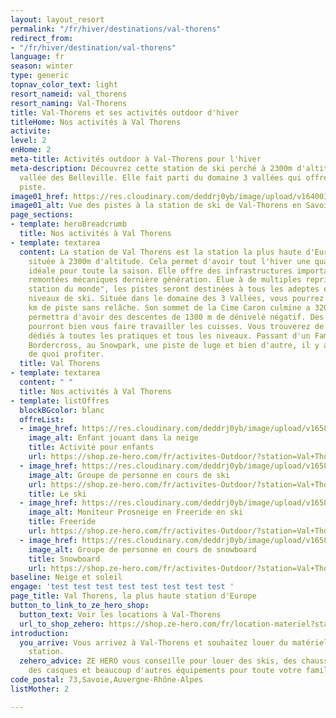 ```yaml
---
layout: layout_resort
permalink: "/fr/hiver/destinations/val-thorens"
redirect_from:
- "/fr/hiver/destination/val-thorens"
language: fr
season: winter
type: generic
topnav_color_text: light
resort_nameid: val_thorens
resort_naming: Val-Thorens
title: Val-Thorens et ses activités outdoor d'hiver
titleHome: Nos activités à Val Thorens
activite: 
level: 2
enHome: 2
meta-title: Activités outdoor à Val-Thorens pour l'hiver
meta-description: Découvrez cette station de ski perché à 2300m d'altitude dans la
  vallée des Belleville. Elle fait parti du domaine 3 vallées qui offres 600km de
  piste.
image01_href: https://res.cloudinary.com/deddrj0yb/image/upload/v1640010902/website/resorts/val-thorens/joan-oger-CFntYTHRfRc-unsplash_qzraqh.jpg
image01_alt: Vue des pistes à la station de ski de Val-Thorens en Savoie, France
page_sections:
- template: heroBreadcrumb
  title: Nos activités à Val Thorens
- template: textarea
  content: La station de Val Thorens est la station la plus haute d'Europe. Elle est
    située à 2300m d'altitude. Cela permet d'avoir tout l'hiver une quantité de neige
    idéale pour toute la saison. Elle offre des infrastructures importantes et des
    remontées mécaniques dernière génération. Elue à de multiples reprises "Meilleure
    station du monde", les pistes seront destinées à tous les adeptes et tous les
    niveaux de ski. Située dans le domaine des 3 Vallées, vous pourrez parcourir 600
    km de piste sans relâche. Son sommet de la Cime Caron culmine a 3200 m et vous
    permettra d'avoir des descentes de 1300 m de dénivelé négatif. Des descentes qui
    pourront bien vous faire travailler les cuisses. Vous trouverez de multiples espaces
    dédiés à toutes les pratiques et tous les niveaux. Passant d'un Familypark, au
    Bordercross, au Snowpark, une piste de luge et bien d'autre, il y aura toujours
    de quoi profiter.
  title: Val Thorens
- template: textarea
  content: " "
  title: Nos activités à Val Thorens
- template: listOffres
  blockBGcolor: blanc
  offreList:
  - image_href: https://res.cloudinary.com/deddrj0yb/image/upload/v1658933180/website/winter/activites-club-enfants-ski-prosneige.jpg
    image_alt: Enfant jouant dans la neige
    title: Activité pour enfants
    url: https://shop.ze-hero.com/fr/activites-Outdoor/?station=Val+Thorens&calessonstype=all&catypegenderlistsummer=all&calessonsactivitytype=Activit%C3%A9+non+ski&start-date=
  - image_href: https://res.cloudinary.com/deddrj0yb/image/upload/v1658933182/website/winter/_S9C8402.jpg
    image_alt: Groupe de personne en cours de ski
    url: https://shop.ze-hero.com/fr/activites-Outdoor/?station=Val+Thorens&calessonstype=all&catypegenderlistsummer=all&calessonsactivitytype=Ski&start-date=
    title: Le ski
  - image_href: https://res.cloudinary.com/deddrj0yb/image/upload/v1658839133/website/winter/164359367_7995718387166229_3029293489305122895_n.jpg
    image_alt: Moniteur Prosneige en Freeride en ski
    title: Freeride
    url: https://shop.ze-hero.com/fr/activites-Outdoor/?station=Val+Thorens&calessonstype=all&catypegenderlistsummer=all&calessonsactivitytype=Hors+piste&start-date=
  - image_href: https://res.cloudinary.com/deddrj0yb/image/upload/v1658933183/website/winter/_S9C8824.jpg
    image_alt: Groupe de personne en cours de snowboard
    title: Snowboard
    url: https://shop.ze-hero.com/fr/activites-Outdoor/?station=Val+Thorens&calessonstype=all&catypegenderlistsummer=all&calessonsactivitytype=Snowboard&start-date=
baseline: Neige et soleil
engage: 'test test test test test test test test '
page_title: Val Thorens, la plus haute station d'Europe
button_to_link_to_ze_hero_shop:
  button_text: Voir les locations à Val-Thorens
  url_to_shop_zehero: https://shop.ze-hero.com/fr/location-materiel?station=val-thorens&equipmentslug=%2Flocation-ski&rental_quality=0&oldslug=%2Flocation-ski&subslug=%2Flocation-ski-adulte&start-date=30%2F11%2F2021&number_rental_days=1
introduction:
  you_arrive: Vous arrivez à Val-Thorens et souhaitez louer du matériel dans cette
    station.
  zehero_advice: ZE HERO vous conseille pour louer des skis, des chaussures de ski,
    des casques et beaucoup d'autres équipements pour toute votre famille
code_postal: 73,Savoie,Auvergne-Rhône-Alpes
listMother: 2

---
```

